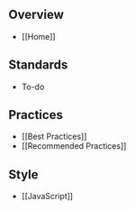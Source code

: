 ## Overview
- [[Home]]

## Standards
- To-do

## Practices
- [[Best Practices]]
- [[Recommended Practices]]

## Style
- [[JavaScript]]